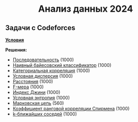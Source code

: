 <h1 align="center">Анализ данных 2024</h1>

<h2>Задачи с Codeforces</h2>
<p><a href="https://github.com/kryag/ct-itmo-data-analysis/blob/main/cf/problems.pdf"><b>Условия</b></a></p>
<p>
  <b>Решения:</b>
  <ul>
    <li><a href="https://github.com/kryag/ct-itmo-data-analysis/blob/main/cf/A.py">Последовательность</a> (1000)</li>
    <li><a href="https://github.com/kryag/ct-itmo-data-analysis/blob/main/cf/B.py">Наивный байесовский классификатор</a> (1000)</li>
    <li><a href="https://github.com/kryag/ct-itmo-data-analysis/blob/main/cf/C.py">Категориальная корреляция</a> (1000)</li>
    <li><a href="https://github.com/kryag/ct-itmo-data-analysis/blob/main/cf/D.py">Условная дисперсия</a> (1000)</li>
    <li><a href="https://github.com/kryag/ct-itmo-data-analysis/blob/main/cf/E.py">Расстояния</a> (1000)</li>
    <li><a href="https://github.com/kryag/ct-itmo-data-analysis/blob/main/cf/F.py">F-мера</a> (1000)</li>
    <li><a href="https://github.com/kryag/ct-itmo-data-analysis/blob/main/cf/G.py">Индекс Джини</a> (1000)</li>
    <li><a href="https://github.com/kryag/ct-itmo-data-analysis/blob/main/cf/H.py">Условная энтропия</a> (1000)</li>
    <li><a href="https://github.com/kryag/ct-itmo-data-analysis/blob/main/cf/I.py">Марковская цепь</a> (560)</li>
    <li><a href="https://github.com/kryag/ct-itmo-data-analysis/blob/main/cf/J.py">Коэффициент ранговой корреляции Спирмена</a> (1000)</li>
    <li><a href="https://github.com/kryag/ct-itmo-data-analysis/blob/main/cf/K.py">k-ближайших соседей</a> (1000)</li>
  </ul>
</p>
